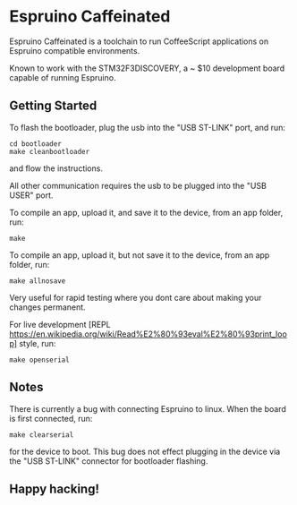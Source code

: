 Espruino Caffeinated
===

Espruino Caffeinated is a toolchain to run CoffeeScript applications on Espruino compatible environments.

Known to work with the STM32F3DISCOVERY, a ~ $10 development board capable of running Espruino.

Getting Started
---

To flash the bootloader, plug the usb into the "USB ST-LINK" port, and run:

    cd bootloader
    make cleanbootloader

and flow the instructions.

All other communication requires the usb to be plugged into the "USB USER" port.

To compile an app, upload it, and save it to the device, from an app folder, run:

    make

To compile an app, upload it, but not save it to the device, from an app folder, run:

    make allnosave

Very useful for rapid testing where you dont care about making your changes permanent.

For live development [REPL https://en.wikipedia.org/wiki/Read%E2%80%93eval%E2%80%93print_loop] style, run:

    make openserial

Notes
---

There is currently a bug with connecting Espruino to linux. When the board is first connected, run:

    make clearserial

for the device to boot. This bug does not effect plugging in the device via the
"USB ST-LINK" connector for bootloader flashing.

Happy hacking!
---
